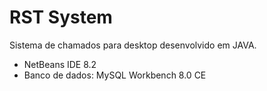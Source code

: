 # RST System
Sistema de chamados para desktop desenvolvido em JAVA.
- NetBeans IDE 8.2
- Banco de dados: MySQL Workbench 8.0 CE

